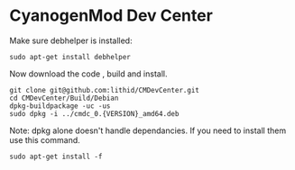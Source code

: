 CyanogenMod Dev Center
==========

Make sure debhelper is installed:

    sudo apt-get install debhelper

Now download the code , build and install.

    git clone git@github.com:lithid/CMDevCenter.git
    cd CMDevCenter/Build/Debian
    dpkg-buildpackage -uc -us
    sudo dpkg -i ../cmdc_0.{VERSION}_amd64.deb

Note: dpkg alone doesn't handle dependancies. If you need to install them use this command.

    sudo apt-get install -f
